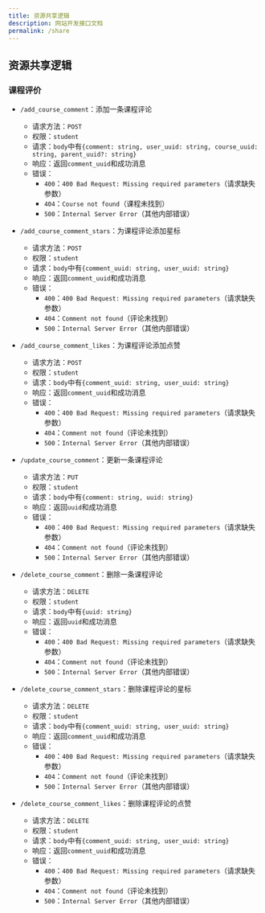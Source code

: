 ```yaml
---
title: 资源共享逻辑
description: 网站开发接口文档
permalink: /share
---
```


## 资源共享逻辑

### 课程评价

- `/add_course_comment`：添加一条课程评论

  - 请求方法：`POST`
  - 权限：`student`
  - 请求：`body`中有`{comment: string, user_uuid: string, course_uuid: string, parent_uuid?: string}`
  - 响应：返回`comment_uuid`和成功消息
  - 错误：
    - `400`：`400 Bad Request: Missing required parameters`（请求缺失参数）
    - `404`：`Course not found`（课程未找到）
    - `500`：`Internal Server Error`（其他内部错误）

- `/add_course_comment_stars`：为课程评论添加星标
  - 请求方法：`POST`
  - 权限：`student`
  - 请求：`body`中有`{comment_uuid: string, user_uuid: string}`
  - 响应：返回`comment_uuid`和成功消息
  - 错误：
    - `400`：`400 Bad Request: Missing required parameters`（请求缺失参数）
    - `404`：`Comment not found`（评论未找到）
    - `500`：`Internal Server Error`（其他内部错误）
- `/add_course_comment_likes`：为课程评论添加点赞

  - 请求方法：`POST`
  - 权限：`student`
  - 请求：`body`中有`{comment_uuid: string, user_uuid: string}`
  - 响应：返回`comment_uuid`和成功消息
  - 错误：
    - `400`：`400 Bad Request: Missing required parameters`（请求缺失参数）
    - `404`：`Comment not found`（评论未找到）
    - `500`：`Internal Server Error`（其他内部错误）

- `/update_course_comment`：更新一条课程评论

  - 请求方法：`PUT`
  - 权限：`student`
  - 请求：`body`中有`{comment: string, uuid: string}`
  - 响应：返回`uuid`和成功消息
  - 错误：
    - `400`：`400 Bad Request: Missing required parameters`（请求缺失参数）
    - `404`：`Comment not found`（评论未找到）
    - `500`：`Internal Server Error`（其他内部错误）

- `/delete_course_comment`：删除一条课程评论

  - 请求方法：`DELETE`
  - 权限：`student`
  - 请求：`body`中有`{uuid: string}`
  - 响应：返回`uuid`和成功消息
  - 错误：
    - `400`：`400 Bad Request: Missing required parameters`（请求缺失参数）
    - `404`：`Comment not found`（评论未找到）
    - `500`：`Internal Server Error`（其他内部错误）

- `/delete_course_comment_stars`：删除课程评论的星标

  - 请求方法：`DELETE`
  - 权限：`student`
  - 请求：`body`中有`{comment_uuid: string, user_uuid: string}`
  - 响应：返回`comment_uuid`和成功消息
  - 错误：
    - `400`：`400 Bad Request: Missing required parameters`（请求缺失参数）
    - `404`：`Comment not found`（评论未找到）
    - `500`：`Internal Server Error`（其他内部错误）

- `/delete_course_comment_likes`：删除课程评论的点赞
  - 请求方法：`DELETE`
  - 权限：`student`
  - 请求：`body`中有`{comment_uuid: string, user_uuid: string}`
  - 响应：返回`comment_uuid`和成功消息
  - 错误：
    - `400`：`400 Bad Request: Missing required parameters`（请求缺失参数）
    - `404`：`Comment not found`（评论未找到）
    - `500`：`Internal Server Error`（其他内部错误）
